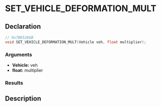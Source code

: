 # SET_VEHICLE_DEFORMATION_MULT

## Declaration
```cpp
// 0x7B65266B
void SET_VEHICLE_DEFORMATION_MULT(Vehicle veh, float multiplier);
```

### Arguments
- **Vehicle:** veh
- **float:** multiplier

### Results

## Description
